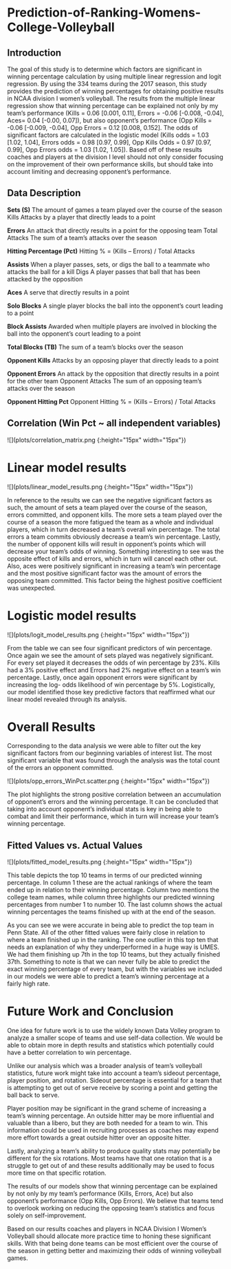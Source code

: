 # Prediction-of-Ranking-Womens-College-Volleyball

## Introduction

The goal of this study is to determine which factors are significant in winning percentage calculation by using multiple linear regression and logit regression. By using the 334 teams during the 2017 season, this study provides the prediction of winning percentages for obtaining positive results in NCAA division I women’s volleyball. The results from the multiple linear regression show that winning percentage can be explained not only by my team’s performance (Kills = 0.06 [0.001, 0.11], Errors = -0.06 [-0.008, -0.04], Aces= 0.04 [-0.00, 0.07]), but also opponent’s performance (Opp Kills = -0.06 [-0.009, -0.04], Opp Errors = 0.12 [0.008, 0.152]. The odds of significant factors are calculated in the logistic model (Kills odds = 1.03 [1.02, 1.04], Errors odds = 0.98 [0.97, 0.99], Opp Kills Odds = 0.97 [0.97, 0.99], Opp Errors odds = 1.03 [1.02, 1.05]). Based off of these results coaches and players at the division I level should not only consider focusing on the improvement of their own performance skills, but should take into account limiting and decreasing opponent’s performance. 

## Data Description

**Sets (S)** The amount of games a team played over the course of the season Kills Attacks by a player that directly leads to a point

**Errors** An attack that directly results in a point for the opposing team Total Attacks The sum of a team’s attacks over the season

**Hitting Percentage (Pct)** Hitting % = (Kills – Errors) / Total Attacks

**Assists** When a player passes, sets, or digs the ball to a teammate who attacks the ball for a kill Digs A player passes that ball that has been attacked by the opposition

**Aces** A serve that directly results in a point

**Solo Blocks** A single player blocks the ball into the opponent’s court leading to a point

**Block Assists** Awarded when multiple players are involved in blocking the ball into the
opponent’s court leading to a point

**Total Blocks (TB)** The sum of a team’s blocks over the season

**Opponent Kills** Attacks by an opposing player that directly leads to a point

**Opponent Errors** An attack by the opposition that directly results in a point for the other team Opponent Attacks The sum of an opposing team’s attacks over the season

**Opponent Hitting Pct** Opponent Hitting % = (Kills – Errors) / Total Attacks





## Correlation (Win Pct ~ all independent variables)

![](plots/correlation_matrix.png {:height="15px" width="15px"})



# Linear model results

![](plots/linear_model_results.png {:height="15px" width="15px"})



In reference to the results we can see the negative significant factors as such, the amount of sets a team played over the course of the season, errors committed, and opponent kills. The more sets a team played over the course of a season the more fatigued the team as a whole and individual players, which in turn decreased a team’s overall win percentage. The total errors a team commits obviously decrease a team’s win percentage. Lastly, the number of opponent kills will result in opponent’s points which will decrease your team’s odds of winning. Something interesting to see was the opposite effect of kills and errors, which in turn will cancel each other out. Also, aces were positively significant in increasing a team’s win percentage and the most positive significant factor was the amount of errors the opposing team committed. This factor being the highest positive coefficient was unexpected.



# Logistic model results

![](plots/logit_model_results.png {:height="15px" width="15px"})



From the table we can see four significant predictors of win percentage. Once again we see the amount of sets played was negatively significant. For every set played it decreases the odds of win percentage by 23%. Kills had a 3% positive effect and Errors had 2% negative effect on a team’s win percentage. Lastly, once again opponent errors were significant by increasing the log- odds likelihood of win percentage by 5%. Logistically, our model identified those key predictive factors that reaffirmed what our linear model revealed through its analysis.



# Overall Results

Corresponding to the data analysis we were able to filter out the key significant factors from our beginning variables of interest list. The most significant variable that was found through the analysis was the total count of the errors an opponent committed.

![](plots/opp_errors_WinPct.scatter.png {:height="15px" width="15px"})



The plot highlights the strong positive correlation between an accumulation of opponent’s errors and the winning percentage. It can be concluded that taking into account opponent’s individual stats is key in being able to combat and limit their performance, which in turn will increase your team’s winning percentage.


## Fitted Values vs. Actual Values

![](plots/fitted_model_results.png {:height="15px" width="15px"})



This table depicts the top 10 teams in terms of our predicted winning percentage. In column 1 these are the actual rankings of where the team ended up in relation to their winning percentage. Column two mentions the college team names, while column three highlights our
predicted winning percentages from number 1 to number 10. The last column shows the actual winning percentages the teams finished up with at the end of the season.

As you can see we were accurate in being able to predict the top team in Penn State. All of the other fitted values were fairly close in relation to where a team finished up in the ranking. The one outlier in this top ten that needs an explanation of why they underperformed in a huge way is UMES. We had them finishing up 7th in the top 10 teams, but they actually finished 37th. Something to note is that we can never fully be able to predict the exact winning percentage of every team, but with the variables we included in our models we were able to predict a team’s winning percentage at a fairly high rate.




# Future Work and Conclusion

One idea for future work is to use the widely known Data Volley program to analyze a smaller scope of teams and use self-data collection. We would be able to obtain more in depth results and statistics which potentially could have a better correlation to win percentage. 

Unlike our analysis which was a broader analysis of team’s volleyball statistics, future work might take into account a team’s sideout percentage, player position, and rotation. Sideout percentage is essential for a team that is attempting to get out of serve receive by scoring a point and getting the ball back to serve. 

Player position may be significant in the grand scheme of increasing a team’s winning percentage. An outside hitter may be more influential and valuable than a libero, but they are both needed for a team to win. This information could be used in recruiting processes as coaches may expend more effort towards a great outside hitter over an opposite hitter. 

Lastly, analyzing a team’s ability to produce quality stats may potentially be different for the six rotations. Most teams have that one rotation that is a struggle to get out of and these results additionally may be used to focus more time on that specific rotation.

The results of our models show that winning percentage can be explained by not only by my team’s performance (Kills, Errors, Ace) but also opponent’s performance (Opp Kills, Opp Errors). We believe that teams tend to overlook working on reducing the opposing team’s statistics and focus solely on self-improvement.

Based on our results coaches and players in NCAA Division I Women’s Volleyball should allocate more practice time to honing these significant skills. With that being done teams can be most efficient over the course of the season in getting better and maximizing their odds of winning volleyball games.
